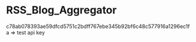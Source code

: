 # RSS_Blog_Aggregator


c78ab078393ae59dfcd5751c2bdff767ebe345b92bf6c48c577916a1296ec1fa => test api key
